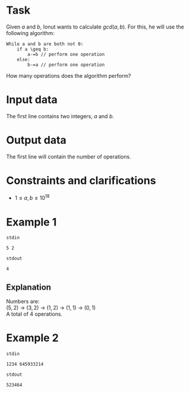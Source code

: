 # Task

Given $a$ and $b$, Ionut wants to calculate $gcd(a,b)$. For this, he will use the following algorithm:

```
While a and b are both not 0:
    if a \geq b:
        a-=b // perform one operation
    else:
        b-=a // perform one operation
```

How many operations does the algorithm perform?

# Input data

The first line contains two integers, $a$ and $b$.

# Output data

The first line will contain the number of operations.

# Constraints and clarifications

* $1 \leq a, b \leq 10^{18}$

# Example 1

`stdin`
```
5 2
```

`stdout`
```
4
```

## Explanation

Numbers are:   
$(5,2)$ -> $(3,2)$ -> $(1,2)$ -> $(1,1)$ -> $(0,1)$  
A total of 4 operations.

# Example 2

`stdin`
```
1234 645933214
```

`stdout`
```
523464
